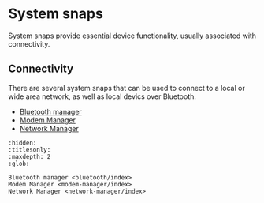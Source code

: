 # System snaps

System snaps provide essential device functionality, usually associated with connectivity.

## Connectivity

There are several system snaps that can be used to connect to a local or wide area network, as well as local devics over Bluetooth.

- [Bluetooth manager](bluetooth/index)
- [Modem Manager](modem-manager/index)
- [Network Manager](network-manager/index)

```{toctree}
:hidden:
:titlesonly:
:maxdepth: 2
:glob:

Bluetooth manager <bluetooth/index>
Modem Manager <modem-manager/index>
Network Manager <network-manager/index>
